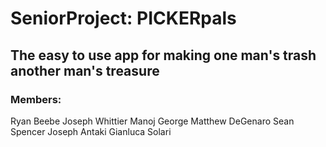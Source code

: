 # SeniorProject: PICKERpals
## The easy to use app for making one man's trash another man's treasure

### Members:
Ryan Beebe
Joseph Whittier
Manoj George
Matthew DeGenaro
Sean Spencer
Joseph Antaki
Gianluca Solari